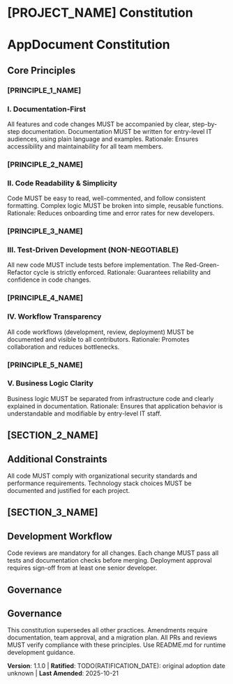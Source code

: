 # [PROJECT_NAME] Constitution
# AppDocument Constitution

## Core Principles

### [PRINCIPLE_1_NAME]
### I. Documentation-First
All features and code changes MUST be accompanied by clear, step-by-step documentation. Documentation MUST be written for entry-level IT audiences, using plain language and examples. Rationale: Ensures accessibility and maintainability for all team members.

### [PRINCIPLE_2_NAME]
### II. Code Readability & Simplicity
Code MUST be easy to read, well-commented, and follow consistent formatting. Complex logic MUST be broken into simple, reusable functions. Rationale: Reduces onboarding time and error rates for new developers.

### [PRINCIPLE_3_NAME]
### III. Test-Driven Development (NON-NEGOTIABLE)
All new code MUST include tests before implementation. The Red-Green-Refactor cycle is strictly enforced. Rationale: Guarantees reliability and confidence in code changes.

### [PRINCIPLE_4_NAME]
### IV. Workflow Transparency
All code workflows (development, review, deployment) MUST be documented and visible to all contributors. Rationale: Promotes collaboration and reduces bottlenecks.

### [PRINCIPLE_5_NAME]
### V. Business Logic Clarity
Business logic MUST be separated from infrastructure code and clearly explained in documentation. Rationale: Ensures that application behavior is understandable and modifiable by entry-level IT staff.

## [SECTION_2_NAME]
## Additional Constraints
All code MUST comply with organizational security standards and performance requirements. Technology stack choices MUST be documented and justified for each project.

## [SECTION_3_NAME]
## Development Workflow
Code reviews are mandatory for all changes. Each change MUST pass all tests and documentation checks before merging. Deployment approval requires sign-off from at least one senior developer.

## Governance
## Governance
This constitution supersedes all other practices. Amendments require documentation, team approval, and a migration plan. All PRs and reviews MUST verify compliance with these principles. Use README.md for runtime development guidance.

**Version**: 1.1.0 | **Ratified**: TODO(RATIFICATION_DATE): original adoption date unknown | **Last Amended**: 2025-10-21
<!-- Version: 1.0.0 → 1.1.0 | Ratified: TODO | Last Amended: 2025-10-21 -->
<!--
Sync Impact Report
Version change: 1.0.0 → 1.1.0
Modified principles: All replaced with custom principles for entry-level IT
Added sections: Additional Constraints, Development Workflow
Removed sections: None
Templates requiring updates:
	- .specify/templates/plan-template.md ✅ updated
	- .specify/templates/spec-template.md ✅ updated
	- .specify/templates/tasks-template.md ✅ updated
Follow-up TODOs:
	- TODO(RATIFICATION_DATE): original adoption date required
-->
